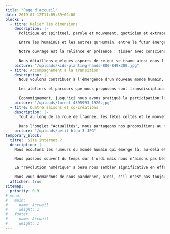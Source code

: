 ```yaml
---
title: "Page d'accueil"
date: 2019-07-12T11:09:39+02:00
blocks :
  - titre: Relier les dimensions
    description: |-
      Politique et spirituel, parole et mouvement, quotidien et extraordinaire, engagements dans l'action concrète ou la réflexion, le silence et la célébration, l'écologie pratique et l'écologie profonde...

      Entre les humainEs et les autres qu'Humain, entre le futur émergent et l'attention au sens de nos histoires...

      Notre ouvrage est la reliance en présence : tisser avec conscience le complexe écheveau du réel, fils entremêlés.

      Nous détaillons quelques aspects de ce qui se trame ainsi dans l'onglet "Articles".
    picture: "/uploads/kids-planting-hands-800-849x300.jpg"
  - titre: Accompagnement à la transition
    description: |-
      Nous voulons contribuer à l'émergence d'un nouveau monde humain, dans toutes les dimensions d'une culture écologique et sociale saine - telles qu'elles apparaissent par exemple dans la fleur de la permaculture (alimentation, habitat, santé, économie, arts, technologies, etc.) - en développant notre sensibilité, en approfondissant notre intelligence des relations et notre compréhension du Vivant.
      
      Les ateliers et parcours que nous proposons sont transdisciplinaires et expérientiels. Le vécu collectif nous semble aussi important que les approches formelles. Nous veillons à l'équivalence, et à tenir une posture de co-facilitation ajustée aux réels besoins en présence.
      
      Économiquement, jusqu'ici nous avons pratiqué la participation libre et consciente avec bonheur.
    picture: "/uploads/forest-4395993_1920.jpg"
  - titre: Quatre saisons et co-créations
    description: |-
      Tout au long de la roue de l'année, les fêtes celtes et le mouvement de la nature nous inspirent. Imbolc, Beltaine, Lugnasad & Samain, parfois les solstices ou les équinoxes : nous proposons des cercles et des ateliers ajustés à ces dates et aussi d'autres, à d'autres moments, et des ateliers, rencontres ou parcours spécifiques adaptés aux groupes auprès desquels nous travaillons.

      Dans l'onglet "Actualités", nous partageons nos propositions au fur et à mesure (en principe), et les archives demeurent pour se faire une idée de ce qui déjà a eu lieu.
    picture: "/uploads/petit bleu 3.JPG"
temporary_block:
  titre:  Site internet ?
  description: |-
    Nous écoutons les rumeurs du monde humain qui émerge là, au-delà et de toutes parts...

    Nous passons souvent du temps sur l'ordi mais nous n'aimons pas beaucoup ça au fond : nos cœurs nous appellent ailleurs.

    La "révolution numérique" a beau nous sembler significative en effet dans l'histoire de l'humanité, ça n'est pas une évidence pour nous de faire un site internet, en fait.

    Nous vous demandons de nous pardonner, ainsi, s'il n'est pas toujours à jour, ou si certaines formules ne sont pas aussi ajustées que nous le souhaiterions. À bientôt peut-être dans le monde en vrai !
  afficher: true
sitemap:
  priority: 0.9
# menu:
#   main:
#     name: Accueil
#     weight: 1
#   footer:
#     name: Accueil
#     weight: 1
---
```

